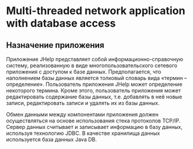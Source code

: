 # Multi-threaded network application with database access
## Назначение приложения
Приложение JHelp представляет собой информационно-справочную систему, реализованную в виде многопользовательского сетевого приложения с доступом к базе данных. Предполагается, что наполнением базы данных является толковый словарь вида «термин – определение». Пользователь приложения JHelp может определение некоторого термина. Кроме этого, пользователь приложения может редактировать содержание базы данных, т.е. добавлять в неё новые записи, редактировать записи и удалять их из базы данных.

Обмен данными между компонентами приложения должен осуществляться на основе использования стека протоколов TCP/IP. Сервер данных считывает и записывает информацию в базу данных, используя технологию JDBC. В качестве хранилища данных используется база данных Java DB.

